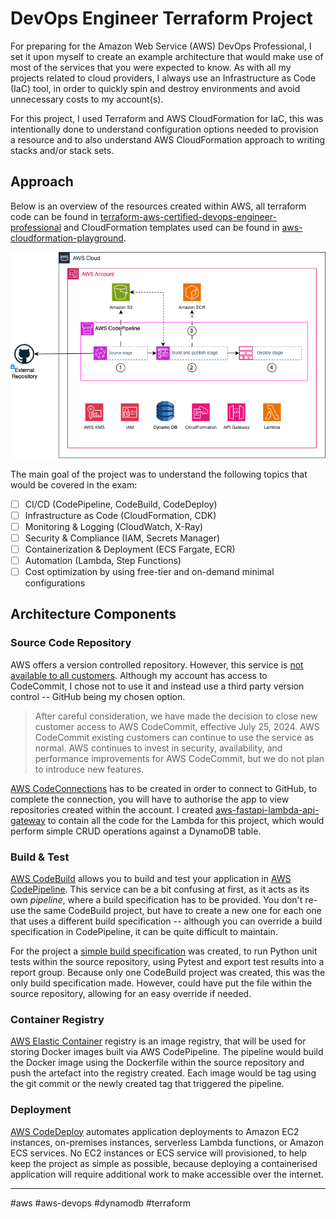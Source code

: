 # DevOps Engineer Terraform Project

For preparing for the Amazon Web Service (AWS) DevOps Professional, I set it upon myself to create an example architecture that would make use of most of the services that you were expected to know. As with all my projects related to cloud providers, I always use an Infrastructure as Code (IaC) tool, in order to quickly spin and destroy environments and avoid unnecessary costs to my account(s).

For this project, I used Terraform and AWS CloudFormation for IaC, this was intentionally done to understand configuration options needed to provision a resource and to also understand AWS CloudFormation approach to writing stacks and/or stack sets.
## Approach

Below is an overview of the resources created within AWS, all terraform code can be found in [terraform-aws-certified-devops-engineer-professional](https://github.com/kwame-mintah/terraform-aws-certified-devops-engineer-professional) and CloudFormation templates used can be found in [aws-cloudformation-playground](https://github.com/kwame-mintah/aws-cloudformation-playground).

![architecture-overview](https://raw.githubusercontent.com/kwame-mintah/terraform-aws-certified-devops-engineer-professional/refs/heads/main/diagrams/proposed_aws_devops_engineer_architecture.png)

The main goal of the project was to understand the following topics that would be covered in the exam:

- [ ] CI/CD (CodePipeline, CodeBuild, CodeDeploy)
- [ ] Infrastructure as Code (CloudFormation, CDK)
- [ ] Monitoring & Logging (CloudWatch, X-Ray)
- [ ] Security & Compliance (IAM, Secrets Manager)
- [ ] Containerization & Deployment (ECS Fargate, ECR)
- [ ] Automation (Lambda, Step Functions)
- [ ] Cost optimization by using free-tier and on-demand minimal configurations

## Architecture Components

### Source Code Repository

AWS offers a version controlled repository. However, this service is [not available to all customers](https://aws.amazon.com/blogs/devops/how-to-migrate-your-aws-codecommit-repository-to-another-git-provider/). Although my account has access to CodeCommit, I chose not to use it and instead use a third party version control -- GitHub being my chosen option.

> After careful consideration, we have made the decision to close new customer access to AWS CodeCommit, effective July 25, 2024. AWS CodeCommit existing customers can continue to use the service as normal. AWS continues to invest in security, availability, and performance improvements for AWS CodeCommit, but we do not plan to introduce new features.

[AWS CodeConnections](https://docs.aws.amazon.com/codepipeline/latest/userguide/action-reference-CodestarConnectionSource.html) has to be created in order to connect to GitHub, to complete the connection, you will have to authorise the app to view repositories created within the account. I created [aws-fastapi-lambda-api-gateway](https://github.com/kwame-mintah/aws-fastapi-lambda-api-gateway) to contain all the code for the Lambda for this project, which would perform simple CRUD operations against a DynamoDB table.

### Build & Test

[AWS CodeBuild](https://docs.aws.amazon.com/codebuild/latest/userguide/welcome.html) allows you to build and test your application in [AWS CodePipeline](https://docs.aws.amazon.com/codepipeline/latest/userguide/welcome.html). This service can be a bit confusing at first, as it acts as its own *pipeline*, where a build specification has to be provided. You don't re-use the same CodeBuild project, but have to create a new one for each one that uses a different build specification -- although you can override a build specification in CodePipeline, it can be quite difficult to maintain.

For the project a [simple build specification](https://raw.githubusercontent.com/kwame-mintah/terraform-aws-certified-devops-engineer-professional/refs/heads/main/templates/buildspecs/buildspec_python_pytest.yml) was created, to run Python unit tests within the source repository, using Pytest and export test results into a report group. Because only one CodeBuild project was created, this was the only build specification made. However, could have put the file within the source repository, allowing for an easy override if needed.

### Container Registry

[AWS Elastic Container](https://docs.aws.amazon.com/AmazonECR/latest/userguide/what-is-ecr.html) registry is an image registry, that will be used for storing Docker images built via AWS CodePipeline. The pipeline would build the Docker image using the Dockerfile within the source repository and push the artefact into the registry created. Each image would be tag using the git commit or the newly created tag that triggered the pipeline.

### Deployment

[AWS CodeDeploy](https://docs.aws.amazon.com/codedeploy/latest/userguide/welcome.html) automates application deployments to Amazon EC2 instances, on-premises instances, serverless Lambda functions, or Amazon ECS services. No EC2 instances or ECS service will provisioned, to help keep the project as simple as possible, because deploying a containerised application will require additional work to make accessible over the internet.

---
#aws #aws-devops #dynamodb #terraform
